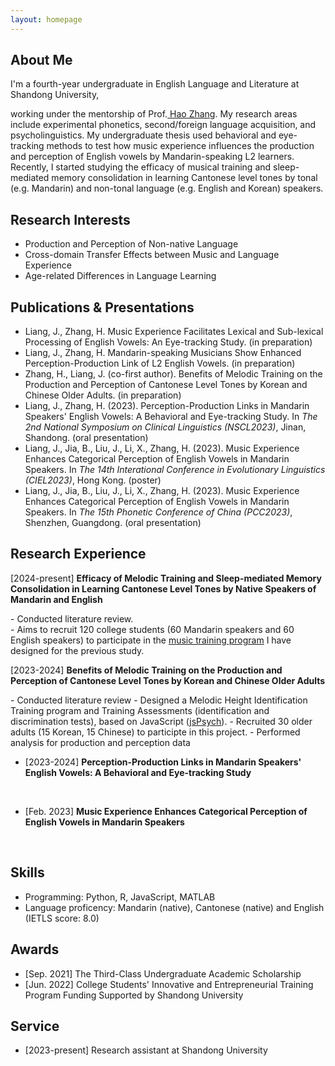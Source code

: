 ```yaml
---
layout: homepage
---
```


## About Me

<!-- I'm a <a href="https://med.nyu.edu/departments-institutes/population-health/divisions-sections-centers/biostatistics/" target="_blank"> Statistics</a> Ph.D. candidate at <a href="https://www.nyu.edu/" target="_blank"> New York University</a>, -->
I'm a fourth-year undergraduate in English Language and Literature at Shandong University,
<!-- 's <a href="https://med.nyu.edu/" target="_blank"> Grossman School of Medicine</a> -->
<!-- , specifically within the <a href="https://med.nyu.edu/research/sackler-institute-graduate-biomedical-sciences/" target="_blank"> Vilcek institute of Biomedical Sciences</a> and the Department of <a href="https://med.nyu.edu/departments-institutes/population-health/" target="_blank"> Population Health</a>. Under the mentorship of Prof.  -->
working under the mentorship of Prof.<a href="https://scholar.google.com/citations?hl=zh-TW&user=oQzY0ZwAAAAJ" target="_blank"> Hao Zhang</a>. My research areas include experimental phonetics, second/foreign language acquisition, and psycholinguistics. My undergraduate thesis used behavioral and eye-tracking methods to test how music experience influences the production and perception of English vowels by Mandarin-speaking L2 learners. Recently, I started studying the efficacy of musical training and sleep-mediated memory consolidation in learning Cantonese level tones by tonal (e.g. Mandarin) and non-tonal language (e.g. English and Korean) speakers. 



## Research Interests
- Production and Perception of Non-native Language
- Cross-domain Transfer Effects between Music and Language Experience
- Age-related Differences in Language Learning

## Publications & Presentations
- Liang, J., Zhang, H. Music Experience Facilitates Lexical and Sub-lexical Processing of English Vowels: An Eye-tracking Study. (in preparation)
- Liang, J., Zhang, H. Mandarin-speaking Musicians Show Enhanced Perception-Production Link of L2 English Vowels. (in preparation)
- Zhang, H., Liang, J. (co-first author). Benefits of Melodic Training on the Production and Perception of Cantonese Level Tones by Korean and Chinese Older Adults. (in preparation)
- Liang, J., Zhang, H. (2023). Perception-Production Links in Mandarin Speakers' English Vowels: A Behavioral and Eye-tracking Study. In <em>The 2nd National Symposium on Clinical Linguistics (NSCL2023)</em>, Jinan, Shandong. (oral presentation)
- Liang, J., Jia, B., Liu, J., Li, X., Zhang, H. (2023). Music Experience Enhances Categorical Perception of English Vowels in Mandarin Speakers. In <em>The 14th Interational Conference in Evolutionary Linguistics (CIEL2023)</em>, Hong Kong. (poster)
- Liang, J., Jia, B., Liu, J., Li, X., Zhang, H. (2023). Music Experience Enhances Categorical Perception of English Vowels in Mandarin Speakers. In <em>The 15th Phonetic Conference of China (PCC2023)</em>, Shenzhen, Guangdong. (oral presentation)



## Research Experience
<p>[2024-present] <strong>Efficacy of Melodic Training and Sleep-mediated Memory Consolidation in Learning Cantonese Level Tones by Native Speakers of Mandarin and English</strong><br></p>
- Conducted literature review. <br>
- Aims to recruit 120 college students (60 Mandarin speakers and 60 English speakers) to participate in the <a href="#melodicTraining2023">music training program</a> I have designed for the previous study. <br>



<p id="melodicTraining2023">[2023-2024] <strong>Benefits of Melodic Training on the Production and Perception of Cantonese Level Tones by Korean and Chinese Older Adults</strong> <br></p>
- Conducted literature review 
- Designed a Melodic Height Identification Training program and Training Assessments (identification and discrimination tests), based on JavaScript (<a href="https://www.jspsych.org/7.3/" target="_blank">jsPsych</a>). 
- Recruited 30 older adults (15 Korean, 15 Chinese) to participte in this project.
- Performed analysis for production and perception data



- [2023-2024] **Perception-Production Links in Mandarin Speakers' English Vowels: A Behavioral and Eye-tracking Study**<br>
<br>


- [Feb. 2023] **Music Experience Enhances Categorical Perception of English Vowels in Mandarin Speakers**<br>
<br>

## Skills
- Programming: Python, R, JavaScript, MATLAB
- Language proficency: Mandarin (native), Cantonese (native) and English (IETLS score: 8.0)




## Awards
- [Sep. 2021] The Third-Class Undergraduate Academic Scholarship
- [Jun. 2022] College Students' Innovative and Entrepreneurial Training Program Funding Supported by Shandong University










## Service
- [2023-present] Research assistant at Shandong University





